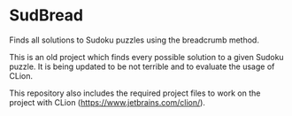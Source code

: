 # SudBread
Finds all solutions to Sudoku puzzles using the breadcrumb method.

This is an old project which finds every possible solution to a given Sudoku puzzle. It is being updated to be not 
terrible and to evaluate the usage of CLion.

This repository also includes the required project files to work on the project with CLion (https://www.jetbrains.com/clion/).
